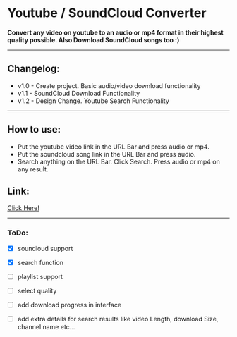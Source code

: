 # Youtube / SoundCloud Converter

**Convert any video on youtube to an audio or mp4 format in their highest quality possible. Also Download SoundCloud songs too :)**

---
## Changelog:
- v1.0 - Create project. Basic audio/video download functionality
- v1.1 - SoundCloud Download Functionality
- v1.2 - Design Change. Youtube Search Functionality 

---

## How to use:
- Put the youtube video link in the URL Bar and press audio or mp4.
- Put the soundcloud song link in the URL Bar and press audio.
- Search anything on the URL Bar. Click Search. Press audio or mp4 on any result.

## Link:
[Click Here!](http://denisytdl.herokuapp.com/)

---
### ToDo:
- [x] soundloud support
- [x] search function
- [ ] playlist support
- [ ] select quality
- [ ] add download progress in interface
- [ ] add extra details for search results like video Length, download Size, channel name etc...

